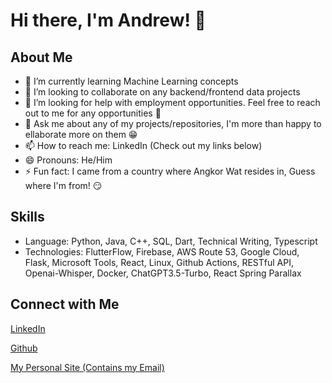 # Hi there, I'm Andrew! 👋

## About Me
- 🌱 I’m currently learning Machine Learning concepts
- 👯 I’m looking to collaborate on any backend/frontend data projects
- 🤔 I’m looking for help with employment opportunities. Feel free to reach out to me for any opportunities 🤝
- 💬 Ask me about any of my projects/repositories, I'm more than happy to ellaborate more on them 😁
- 📫 How to reach me: LinkedIn (Check out my links below)
- 😄 Pronouns: He/Him
- ⚡ Fun fact: I came from a country where Angkor Wat resides in, Guess where I'm from! 😏

## Skills
- Language: Python, Java, C++, SQL, Dart, Technical Writing, Typescript
- Technologies: FlutterFlow, Firebase, AWS Route 53, Google Cloud, Flask, Microsoft Tools, React, Linux, Github Actions, RESTful API, Openai-Whisper, Docker, ChatGPT3.5-Turbo, React Spring Parallax

## Connect with Me
[LinkedIn][2]

[Github][3]

[My Personal Site (Contains my Email)][4]



<!-- Links to your social media accounts -->

[2]: https://www.linkedin.com/in/andrewkhchou/
[3]: https://github.com/andrewchou949
[4]: https://andrewkhchou.com


<!-- You can add or remove sections according to your needs -->
